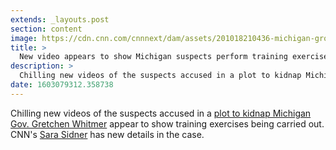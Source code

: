 ```yaml
--- 
extends: _layouts.post 
section: content 
image: https://cdn.cnn.com/cnnnext/dam/assets/201018210436-michigan-group-training-plot-kidnap-governor-whitmer-sidner-dnt-tsr-vpx-00010210-super-tease.jpg 
title: > 
  New video appears to show Michigan suspects perform training exercises 
description: > 
  Chilling new videos of the suspects accused in a plot to kidnap Michigan Gov.Gretchen Whitmer appear to show training exercises being carried out.CNN's Sara Sidner has new details in the case. 
date: 1603079312.358738 
--- 
```

<div><a></a><a></a><p>Chilling new videos of the suspects accused in a <a href="http://www.cnn.com/2020/10/16/us/michigan-governor-plot-federal-trial/index.html" target="_blank">plot to kidnap Michigan Gov. Gretchen Whitmer</a> appear to show training exercises being carried out. CNN's <a href="http://www.cnn.com/profiles/sara-sidner-profile" target="_blank">Sara Sidner</a> has new details in the case.</p></div>
